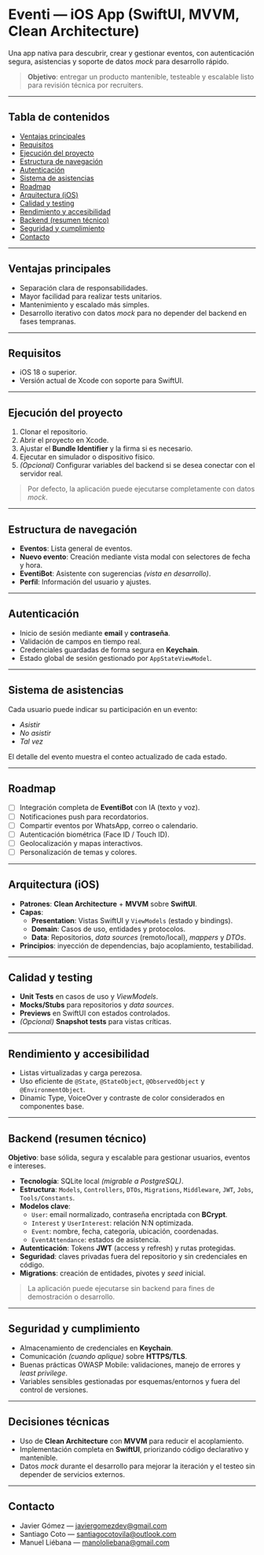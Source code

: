 # Eventi — iOS App (SwiftUI, MVVM, Clean Architecture)

Una app nativa para descubrir, crear y gestionar eventos, con autenticación segura, asistencias y soporte de datos *mock* para desarrollo rápido.

> **Objetivo**: entregar un producto mantenible, testeable y escalable listo para revisión técnica por recruiters.

---

## Tabla de contenidos
- [Ventajas principales](#ventajas-principales)
- [Requisitos](#requisitos)
- [Ejecución del proyecto](#ejecución-del-proyecto)
- [Estructura de navegación](#estructura-de-navegación)
- [Autenticación](#autenticación)
- [Sistema de asistencias](#sistema-de-asistencias)
- [Roadmap](#roadmap)
- [Arquitectura (iOS)](#arquitectura-ios)
- [Calidad y testing](#calidad-y-testing)
- [Rendimiento y accesibilidad](#rendimiento-y-accesibilidad)
- [Backend (resumen técnico)](#backend-resumen-técnico)
- [Seguridad y cumplimiento](#seguridad-y-cumplimiento)
- [Contacto](#contacto)

---

## Ventajas principales
- Separación clara de responsabilidades.  
- Mayor facilidad para realizar tests unitarios.  
- Mantenimiento y escalado más simples.  
- Desarrollo iterativo con datos *mock* para no depender del backend en fases tempranas.

---

## Requisitos
- iOS 18 o superior.  
- Versión actual de Xcode con soporte para SwiftUI.

---

## Ejecución del proyecto
1. Clonar el repositorio.  
2. Abrir el proyecto en Xcode.  
3. Ajustar el **Bundle Identifier** y la firma si es necesario.  
4. Ejecutar en simulador o dispositivo físico.  
5. *(Opcional)* Configurar variables del backend si se desea conectar con el servidor real.

> Por defecto, la aplicación puede ejecutarse completamente con datos *mock*.

---

## Estructura de navegación
- **Eventos**: Lista general de eventos.  
- **Nuevo evento**: Creación mediante vista modal con selectores de fecha y hora.  
- **EventiBot**: Asistente con sugerencias *(vista en desarrollo)*.  
- **Perfil**: Información del usuario y ajustes.

---

## Autenticación
- Inicio de sesión mediante **email** y **contraseña**.  
- Validación de campos en tiempo real.  
- Credenciales guardadas de forma segura en **Keychain**.  
- Estado global de sesión gestionado por `AppStateViewModel`.

---

## Sistema de asistencias
Cada usuario puede indicar su participación en un evento:
- *Asistir*  
- *No asistir*  
- *Tal vez*

El detalle del evento muestra el conteo actualizado de cada estado.

---

## Roadmap
- [ ] Integración completa de **EventiBot** con IA (texto y voz).  
- [ ] Notificaciones push para recordatorios.  
- [ ] Compartir eventos por WhatsApp, correo o calendario.  
- [ ] Autenticación biométrica (Face ID / Touch ID).  
- [ ] Geolocalización y mapas interactivos.  
- [ ] Personalización de temas y colores.

---

## Arquitectura (iOS)
- **Patrones**: **Clean Architecture** + **MVVM** sobre **SwiftUI**.  
- **Capas**:
  - **Presentation**: Vistas SwiftUI y `ViewModels` (estado y bindings).  
  - **Domain**: Casos de uso, entidades y protocolos.  
  - **Data**: Repositorios, *data sources* (remoto/local), *mappers* y *DTOs*.  
- **Principios**: inyección de dependencias, bajo acoplamiento, testabilidad.


---

## Calidad y testing
- **Unit Tests** en casos de uso y *ViewModels*.  
- **Mocks/Stubs** para repositorios y *data sources*.  
- **Previews** en SwiftUI con estados controlados.  
- *(Opcional)* **Snapshot tests** para vistas críticas.

---

## Rendimiento y accesibilidad
- Listas virtualizadas y carga perezosa.  
- Uso eficiente de `@State`, `@StateObject`, `@ObservedObject` y `@EnvironmentObject`.  
- Dinamic Type, VoiceOver y contraste de color considerados en componentes base.

---

## Backend (resumen técnico)
**Objetivo**: base sólida, segura y escalable para gestionar usuarios, eventos e intereses.

- **Tecnología**: SQLite local *(migrable a PostgreSQL)*.  
- **Estructura**: `Models`, `Controllers`, `DTOs`, `Migrations`, `Middleware`, `JWT`, `Jobs`, `Tools/Constants`.  
- **Modelos clave**:  
  - `User`: email normalizado, contraseña encriptada con **BCrypt**.  
  - `Interest` y `UserInterest`: relación N:N optimizada.  
  - `Event`: nombre, fecha, categoría, ubicación, coordenadas.  
  - `EventAttendance`: estados de asistencia.  
- **Autenticación**: Tokens **JWT** (access y refresh) y rutas protegidas.  
- **Seguridad**: claves privadas fuera del repositorio y sin credenciales en código.  
- **Migrations**: creación de entidades, pivotes y *seed* inicial.

> La aplicación puede ejecutarse sin backend para fines de demostración o desarrollo.

---

## Seguridad y cumplimiento
- Almacenamiento de credenciales en **Keychain**.  
- Comunicación *(cuando aplique)* sobre **HTTPS/TLS**.  
- Buenas prácticas OWASP Mobile: validaciones, manejo de errores y *least privilege*.  
- Variables sensibles gestionadas por esquemas/entornos y fuera del control de versiones.

---

## Decisiones técnicas
- Uso de **Clean Architecture** con **MVVM** para reducir el acoplamiento.  
- Implementación completa en **SwiftUI**, priorizando código declarativo y mantenible.  
- Datos *mock* durante el desarrollo para mejorar la iteración y el testeo sin depender de servicios externos.

---

## Contacto
- Javier Gómez — [javiergomezdev@gmail.com](mailto:javiergomezdev@gmail.com)  
- Santiago Coto — [santiagocotovila@outlook.com](mailto:santiagocotovila@outlook.com)  
- Manuel Liébana — [manololiebana@gmail.com](mailto:manololiebana@gmail.com)
